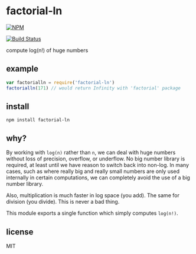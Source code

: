 # factorial-ln

[![NPM](https://nodei.co/npm/factorial-ln.png?global=true)](https://nodei.co/npm/factorial-ln/)

[![Build Status](https://travis-ci.org/ekg/factorial-ln.svg)](https://travis-ci.org/ekg/factorial-ln)

compute log(n!) of huge numbers

## example

``` js
var factorialln = require('factorial-ln')
factorialln(171) // would return Infinity with 'factorial' package
```

## install

```
npm install factorial-ln
```

## why?

By working with `log(n)` rather than `n`, we can deal with huge numbers without loss of precision, overflow, or underflow. No big number library is required, at least until we have reason to switch back into non-log. In many cases, such as where really big and really small numbers are only used internally in certain computations, we can completely avoid the use of a big number library.

Also, multiplication is much faster in log space (you add). The same for division (you divide). This is never a bad thing.

This module exports a single function which simply computes `log(n!)`.

## license

MIT

